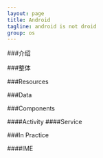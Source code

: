```yaml
---
layout: page
title: Android 
tagline: android is not droid
group: os
---
```


###介绍


###整体


###Resources

###Data

###Components

####Activity
####Service


###In Practice

####IME
